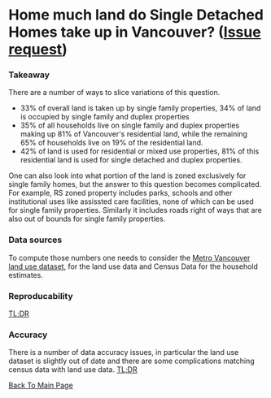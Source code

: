 # Home much land do Single Detached Homes take up in Vancouver? ([Issue request](https://github.com/mountainMath/vanReData/issues/1))

### Takeaway
There are a number of ways to slice variations of this question. 

* 33% of overall land is taken up by single family properties, 34% of land is occupied by single family and duplex properties
* 35% of all households live on single family and duplex properties making up 81% of Vancouver's residential land,
while the remaining 65% of households live on 19% of the residential land.
* 42% of land is used for residential or mixed use properties, 81% of this residential land is used for single detached
and duplex properties. 

One can also look into what portion of the land is zoned exclusively for single family homes, but the answer to this
question becomes complicated. For example, RS zoned property includes parks, schools and other institutional uses like
assissted care facilities, none of which can be used for single family properties. Similarly it includes roads right of
ways that are also out of bounds for single family properties.
 
### Data sources
To compute those numbers one needs to consider the [Metro Vancouver land use dataset](http://www.metrovancouver.org/data),
for the land use data and Census Data for the household estimates.

### Reproducability
[TL;DR](http://doodles.mountainmath.ca/blog/2016/06/17/sdh-zoning-and-land-use/)

### Accuracy
There is a number of data accuracy issues, in particular the land use dataset is slightly out of date and there are some
complications matching census data with land use data. [TL;DR](http://doodles.mountainmath.ca/blog/2016/06/17/sdh-zoning-and-land-use/)

[Back To Main Page](https://github.com/mountainMath/vanReData/blob/master/README.md)    
